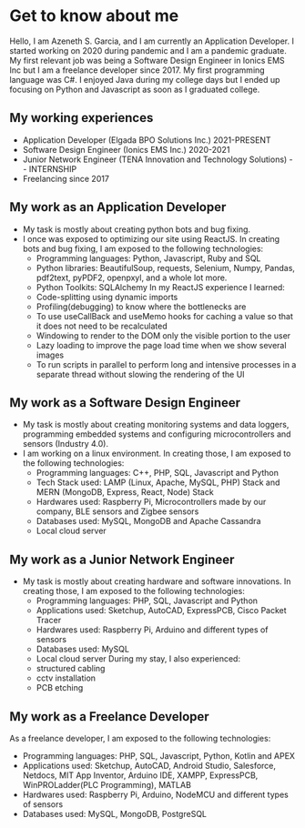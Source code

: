 # Get to know about me

Hello, I am Azeneth S. Garcia, and I am currently an Application Developer.
I started working on 2020 during pandemic and I am a pandemic graduate. My first
relevant job was being a Software Design Engineer in Ionics EMS Inc but I am a
freelance developer since 2017. My first programming language was C#. I enjoyed 
Java during my college days but I ended up focusing on Python and Javascript as 
soon as I graduated college.

## My working experiences

* Application Developer (Elgada BPO Solutions Inc.) 2021-PRESENT
* Software Design Engineer (Ionics EMS Inc.) 2020-2021
* Junior Network Engineer (TENA Innovation and Technology Solutions) -- INTERNSHIP
* Freelancing since 2017

## My work as an Application Developer

* My task is mostly about creating python bots and bug fixing.
* I once was exposed to optimizing our site using ReactJS.
In creating bots and bug fixing, I am exposed to the following technologies:
  * Programming languages: Python, Javascript, Ruby and SQL
  * Python libraries: BeautifulSoup, requests, Selenium, Numpy, Pandas, pdf2text, pyPDF2,
                      openpxyl, and a whole lot more.
  * Python Toolkits: SQLAlchemy
In my ReactJS experience I learned:
  * Code-splitting using dynamic imports
  * Profiling(debugging) to know where the bottlenecks are
  * To use useCallBack and useMemo hooks for caching a value so that it does not need to be recalculated
  * Windowing to render to the DOM only the visible portion to the user
  * Lazy loading to improve the page load time when we show several images
  * To run scripts in parallel to perform long and intensive processes in a separate thread without slowing the rendering of the UI

## My work as a Software Design Engineer

* My task is mostly about creating monitoring systems and data loggers, programming embedded
  systems and configuring microcontrollers and sensors (Industry 4.0).
* I am working on a linux environment.
In creating those, I am exposed to the following technologies:
  * Programming languages: C++, PHP, SQL, Javascript and Python
  * Tech Stack used: LAMP (Linux, Apache, MySQL, PHP) Stack and MERN (MongoDB, Express, React, Node) Stack
  * Hardwares used: Raspberry Pi, Microcontrollers made by our company, BLE sensors and Zigbee sensors 
  * Databases used: MySQL, MongoDB and Apache Cassandra
  * Local cloud server

## My work as a Junior Network Engineer

* My task is mostly about creating hardware and software innovations.
In creating those, I am exposed to the following technologies:
  * Programming languages: PHP, SQL, Javascript and Python
  * Applications used: Sketchup, AutoCAD, ExpressPCB, Cisco Packet Tracer
  * Hardwares used: Raspberry Pi, Arduino and different types of sensors
  * Databases used: MySQL
  * Local cloud server
During my stay, I also experienced:
  * structured cabling
  * cctv installation
  * PCB etching

## My work as a Freelance Developer

As a freelance developer, I am exposed to the following technologies:
  * Programming languages: PHP, SQL, Javascript, Python, Kotlin and APEX
  * Applications used: Sketchup, AutoCAD, Android Studio, Salesforce, Netdocs, MIT App Inventor,
                        Arduino IDE, XAMPP, ExpressPCB, WinPROLadder(PLC Programming), MATLAB
  * Hardwares used: Raspberry Pi, Arduino, NodeMCU and different types of sensors
  * Databases used: MySQL, MongoDB, PostgreSQL
